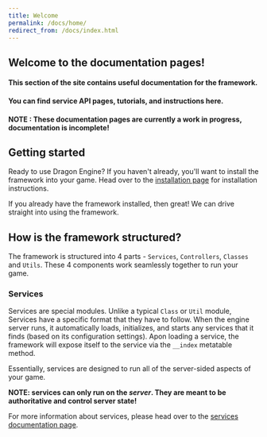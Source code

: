 ```yaml
---
title: Welcome
permalink: /docs/home/
redirect_from: /docs/index.html
---
```


## Welcome to the documentation pages!
#### This section of the site contains useful documentation for the framework.
#### You can find service API pages, tutorials, and instructions here.
#### NOTE : These documentation pages are currently a work in progress, documentation is incomplete!

## Getting started
Ready to use Dragon Engine? If you haven't already, you'll want to install the framework into your game. Head over to the [installation page](../installation/) for installation instructions.

If you already have the framework installed, then great! We can drive straight into using the framework.

## How is the framework structured?
The framework is structured into 4 parts - `Services`, `Controllers`, `Classes` and `Utils`.
These 4 components work seamlessly together to run your game.

### Services
Services are special modules. Unlike a typical `Class` or `Util` module, Services have a specific format that they have to follow. When the engine server runs, it automatically loads, initializes, and starts any services that it finds (based on its configuration settings). Apon loading a service, the framework will expose itself to the service via the `__index` metatable method.

Essentially, services are designed to run all of the server-sided aspects of your game.

**NOTE: services can only run on the *server*. They are meant to be authoritative and control server state!**

For more information about services, please head over to the [services documentation page](../services/).